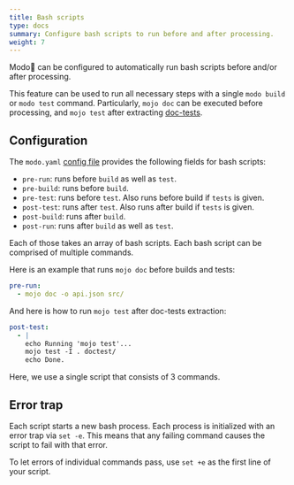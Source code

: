 ```yaml
---
title: Bash scripts
type: docs
summary: Configure bash scripts to run before and after processing.
weight: 7
---
```


Modo🧯 can be configured to automatically run bash scripts before and/or after processing.

This feature can be used to run all necessary steps with a single `modo build` or `modo test` command.
Particularly, `mojo doc` can be executed before processing, and `mojo test` after extracting [doc-tests](../doctests).

## Configuration

The `modo.yaml` [config file](../config) provides the following fields for bash scripts:

- `pre-run`: runs before `build` as well as `test`.
- `pre-build`: runs before `build`.
- `pre-test`: runs before `test`. Also runs before build if `tests` is given.
- `post-test`: runs after `test`. Also runs after build if `tests` is given.
- `post-build`: runs after `build`.
- `post-run`: runs after `build` as well as `test`.

Each of those takes an array of bash scripts.
Each bash script can be comprised of multiple commands.

Here is an example that runs `mojo doc` before builds and tests:

```yaml
pre-run:
  - mojo doc -o api.json src/
```

And here is how to run `mojo test` after doc-tests extraction:

```yaml
post-test:
  - |
    echo Running 'mojo test'...
    mojo test -I . doctest/
    echo Done.
```

Here, we use a single script that consists of 3 commands.

## Error trap

Each script starts a new bash process.
Each process is initialized with an error trap via `set -e`.
This means that any failing command causes the script to fail with that error.

To let errors of individual commands pass, use `set +e` as the first line of your script.
